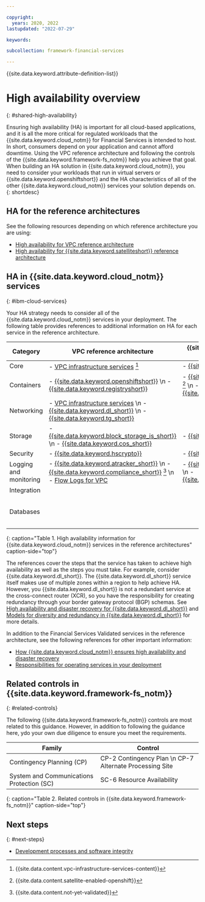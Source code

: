 ```yaml
---

copyright:
  years: 2020, 2022
lastupdated: "2022-07-29"

keywords: 

subcollection: framework-financial-services

---
```


{{site.data.keyword.attribute-definition-list}}

# High availability overview
{: #shared-high-availability}

Ensuring high availability (HA) is important for all cloud-based applications, and it is all the more critical for regulated workloads that the {{site.data.keyword.cloud_notm}} for Financial Services is intended to host. In short, consumers depend on your application and cannot afford downtime. Using the VPC reference architecture and following the controls of the {{site.data.keyword.framework-fs_notm}} help you achieve that goal. When building an HA solution in {{site.data.keyword.cloud_notm}}, you need to consider your workloads that run in virtual servers or {{site.data.keyword.openshiftshort}} and the HA characteristics of all of the other {{site.data.keyword.cloud_notm}} services your solution depends on.
{: shortdesc}

## HA for the reference architectures

See the following resources depending on which reference architecture you are using:

- [High availability for VPC reference architecture](/docs/framework-financial-services?topic=framework-financial-services-vpc-architecture-high-availability)
- [High availability for {{site.data.keyword.satelliteshort}} reference architecture](/docs/framework-financial-services?topic=framework-financial-services-satellite-architecture-high-availability)

## HA in {{site.data.keyword.cloud_notm}} services
{: #ibm-cloud-services}

Your HA strategy needs to consider all of the {{site.data.keyword.cloud_notm}} services in your deployment. The following table provides references to additional information on HA for each service in the reference architecture.



| Category | VPC reference architecture | {{site.data.keyword.satelliteshort}} reference architecture | Optional for both |
|----------|-------------------|-------------------|-------------------|
| Core  | - [VPC infrastructure services](/vpc?topic=vpc-ha-dr-vpc) [^tabletext] | - [{{site.data.keyword.satelliteshort}}](/docs/satellite?topic=satellite-ha) |  |
| Containers  | - [{{site.data.keyword.openshiftshort}}](/docs/openshift?topic=openshift-ha) \n - [{{site.data.keyword.registryshort}}](/docs/Registry?topic=Registry-ha-dr) | - [{{site.data.keyword.openshiftshort}}](/docs/openshift?topic=openshift-ha) [^tabletext-satellite-enabled-openshift] \n - [{{site.data.keyword.registryshort}}](/docs/Registry?topic=Registry-ha-dr) |  |
| Networking | - [VPC infrastructure services](/vpc?topic=vpc-ha-dr-vpc) \n - [{{site.data.keyword.dl_short}}](/docs/dl?topic=dl-ha-dr) \n - [{{site.data.keyword.tg_short}}](/docs/transit-gateway?topic=transit-gateway-ha-dr#high-availability) |  |  |
| Storage  | - [{{site.data.keyword.block_storage_is_short}}](/vpc?topic=vpc-ha-dr-vpc) \n - [{{site.data.keyword.cos_short}}](/docs/cloud-object-storage?topic=cloud-object-storage-endpoints#endpoints-geo) | - [{{site.data.keyword.cos_short}}](/docs/cloud-object-storage?topic=cloud-object-storage-endpoints#endpoints-geo) |  |
| Security  | - [{{site.data.keyword.hscrypto}}](/docs/hs-crypto?topic=hs-crypto-ha-dr) | - [{{site.data.keyword.hscrypto}}](/docs/hs-crypto?topic=hs-crypto-ha-dr) | - [{{site.data.keyword.appid_short_notm}}](/docs/appid?topic=appid-ha-dr) |
| Logging and monitoring  | - [{{site.data.keyword.atracker_short}}](/docs/activity-tracker?topic=activity-tracker-ha-dr) \n - [{{site.data.keyword.compliance_short}}](/docs/security-compliance?topic=security-compliance-ha-dr) [^tabletext-not-yet-validated] \n - [Flow Logs for VPC](/vpc?topic=vpc-ha-dr-vpc)  | - [{{site.data.keyword.atracker_short}}](/docs/activity-tracker?topic=activity-tracker-ha-dr) \n - [{{site.data.keyword.compliance_short}}](/docs/security-compliance?topic=security-compliance-ha-dr) |  |
| Integration  |  |  | - [{{site.data.keyword.messagehub}}](/docs/EventStreams?topic=EventStreams-sla) |
| Databases  |  |  | - [{{site.data.keyword.cloud}} {{site.data.keyword.ihsdbaas_mongodb_full}}](/docs/hyper-protect-dbaas-for-mongodb?topic=hyper-protect-dbaas-for-mongodb-high-availability-disaster-recovery) \n - [{{site.data.keyword.cloud}} {{site.data.keyword.ihsdbaas_postgresql_full}}](/docs/hyper-protect-dbaas-for-postgresql?topic=hyper-protect-dbaas-for-postgresql-high-availability-disaster-recovery) |
{: caption="Table 1. High availability information for {{site.data.keyword.cloud_notm}} services in the reference architectures" caption-side="top"}

[^tabletext]: {{site.data.content.vpc-infrastructure-services-content}}

[^tabletext-satellite-enabled-openshift]: {{site.data.content.satellite-enabled-openshift}}

[^tabletext-not-yet-validated]: {{site.data.content.not-yet-validated}}

The references cover the steps that the service has taken to achieve high availability as well as the steps you must take. For example, consider {{site.data.keyword.dl_short}}. The {{site.data.keyword.dl_short}} service itself makes use of multiple zones within a region to help achieve HA. However, you {{site.data.keyword.dl_short}} is not a redundant service at the cross-connect router (XCR), so you have the responsibility for creating redundancy through your border gateway protocol (BGP) schemas. See [High availability and disaster recovery for {{site.data.keyword.dl_short}}](/docs/dl?topic=dl-ha-dr) and [Models for diversity and redundancy in {{site.data.keyword.dl_short}}](/docs/dl?topic=dl-models-for-diversity-and-redundancy-in-direct-link) for more details.

In addition to the Financial Services Validated services in the reference architecture, see the following references for other important information:

* [How {{site.data.keyword.cloud_notm}} ensures high availability and disaster recovery](/docs/overview?topic=overview-zero-downtime)
* [Responsibilities for operating services in your deployment](/docs/framework-financial-services?topic=framework-financial-services-shared-responsibilities)

## Related controls in {{site.data.keyword.framework-fs_notm}}
{: #related-controls}

The following {{site.data.keyword.framework-fs_notm}} controls are most related to this guidance. However, in addition to following the guidance here, ydo your own due diligence to ensure you meet the requirements.

| Family              | Control                                           |
|---------------------|---------------------------------------------------|
| Contingency Planning (CP) | CP-2 Contingency Plan \n CP-7 Alternate Processing Site |
| System and Communications Protection (SC) | SC-6 Resource Availability |
{: caption="Table 2. Related controls in {{site.data.keyword.framework-fs_notm}}" caption-side="top"}

## Next steps
{: #next-steps}

* [Development processes and software integrity](/docs/framework-financial-services?topic=framework-financial-services-shared-development-processes)
